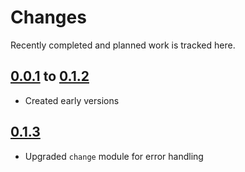 # Changes
Recently completed and planned work is tracked here.

## [0.0.1](.) to [0.1.2](.)
- Created early versions

## [0.1.3](.)
- Upgraded `change` module for error handling
